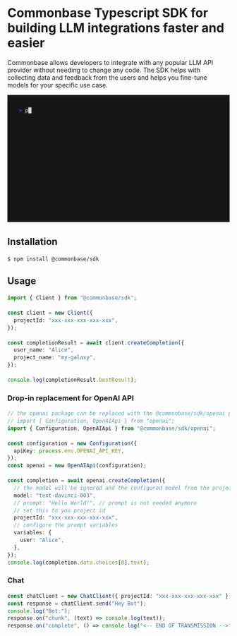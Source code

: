 # Commonbase Typescript SDK for building LLM integrations faster and easier

Commonbase allows developers to integrate with any popular LLM API provider without needing to change any code. The SDK helps with collecting data and feedback from the users and helps you fine-tune models for your specific use case.

![](./docs/chat-repl.gif)

## Installation

```bash
$ npm install @commonbase/sdk
```

## Usage

```typescript
import { Client } from "@commonbase/sdk";

const client = new Client({
  projectId: "xxx-xxx-xxx-xxx-xxx",
});

const completionResult = await client.createCompletion({
  user_name: "Alice",
  project_name: "my-galaxy",
});

console.log(completionResult.bestResult);
```

### Drop-in replacement for OpenAI API

```typescript
// the openai package can be replaced with the @commonbase/sdk/openai package
// import { Configuration, OpenAIApi } from "openai";
import { Configuration, OpenAIApi } from "@commonbase/sdk/openai";

const configuration = new Configuration({
  apiKey: process.env.OPENAI_API_KEY,
});
const openai = new OpenAIApi(configuration);

const completion = await openai.createCompletion({
  // the model will be ignored and the configured model from the project will be used
  model: "text-davinci-003",
  // prompt: "Hello World!", // prompt is not needed anymore
  // set this to you project id
  projectId: "xxx-xxx-xxx-xxx-xxx",
  // configure the prompt variables
  variables: {
    user: "Alice",
  },
});
console.log(completion.data.choices[0].text);
```

### Chat

```typescript
const chatClient = new ChatClient({ projectId: "xxx-xxx-xxx-xxx-xxx" });
const response = chatClient.send("Hey Bot");
console.log("Bot:");
response.on("chunk", (text) => console.log(text));
response.on("complete", () => console.log("<-- END OF TRANSMISSION -->"));
```
